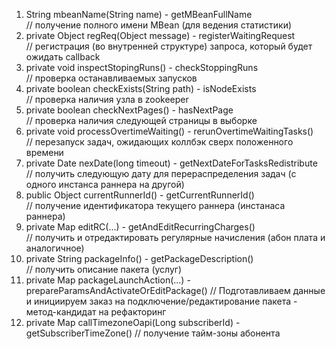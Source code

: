1. String mbeanName(String name) - getMBeanFullName  
// получение полного имени MBean (для ведения статистики)
2. private Object regReq(Object message) - registerWaitingRequest  
// регистрация (во внутренней структуре) запроса, который будет ожидать callback
3. private void inspectStopingRuns() - checkStoppingRuns  
// проверка останавливаемых запусков
4. private boolean checkExists(String path) - isNodeExists  
// проверка наличия узла в zookeeper
5. private boolean checkNextPages() - hasNextPage  
// проверка наличия следующей страницы в выборке
6. private void processOvertimeWaiting() - rerunOvertimeWaitingTasks()  
// перезапуск задач, ожидающих коллбэк сверх положенного времени
7. private Date nexDate(long timeout) - getNextDateForTasksRedistribute  
// получить следующую дату для перераспределения задач (c одного инстанса раннера на другой)
8. public Object currentRunnerId() - getCurrentRunnerId()  
// получение идентификатора текущего раннера (инстанаса раннера)
9. private Map editRC(...) - getAndEditRecurringCharges()  
// получить и отредактировать регулярные начисления (абон плата и аналогичное)
10. private String packageInfo() - getPackageDescription()  
// получить описание пакета (услуг)
11. private Map packageLaunchAction(...) - prepareParamsAndActivateOrEditPackage()
// Подготавливаем данные и инициируем заказ на подключение/редактирование пакета - метод-кандидат на рефакторинг
12. private Map callTimezoneOapi(Long subscriberId) - getSubscriberTimeZone()
// получение тайм-зоны абонента
